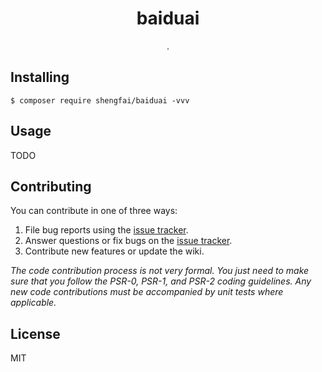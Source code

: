 <h1 align="center"> baiduai </h1>

<p align="center"> .</p>


## Installing

```shell
$ composer require shengfai/baiduai -vvv
```

## Usage

TODO

## Contributing

You can contribute in one of three ways:

1. File bug reports using the [issue tracker](https://github.com/shengfai/baiduai/issues).
2. Answer questions or fix bugs on the [issue tracker](https://github.com/shengfai/baiduai/issues).
3. Contribute new features or update the wiki.

_The code contribution process is not very formal. You just need to make sure that you follow the PSR-0, PSR-1, and PSR-2 coding guidelines. Any new code contributions must be accompanied by unit tests where applicable._

## License

MIT